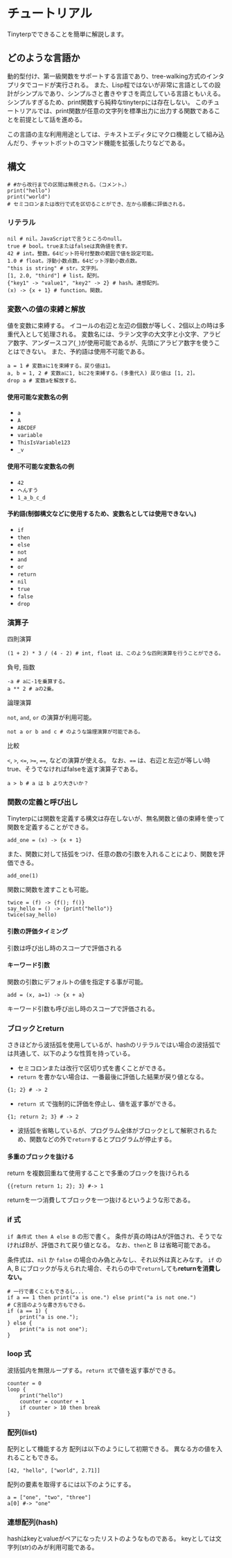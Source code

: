 # チュートリアル
Tinyterpでできることを簡単に解説します。

## どのような言語か
動的型付け、第一級関数をサポートする言語であり、tree-walking方式のインタプリタでコードが実行される。
また、Lisp程ではないが非常に言語としての設計がシンプルであり、シンプルさと書きやすさを両立している言語ともいえる。
シンプルすぎるため、print関数すら純粋なtinyterpには存在しない。
このチュートリアルでは、print関数が任意の文字列を標準出力に出力する関数であることを前提として話を進める。

この言語の主な利用用途としては、テキストエディタにマクロ機能として組み込んだり、チャットボットのコマンド機能を拡張したりなどである。

## 構文
```
# #から改行までの区間は無視される。（コメント。）
print("hello")
print("world")
# セミコロンまたは改行で式を区切ることができ、左から順番に評価される。
```

### リテラル
```
nil # nil。JavaScriptで言うところのnull。
true # bool。trueまたはfalseは真偽値を表す。
42 # int。整数。64ビット符号付整数の範囲で値を設定可能。
1.0 # float。浮動小数点数。64ビット浮動小数点数。
"this is string" # str。文字列。
[1, 2.0, "third"] # list。配列。
{"key1" -> "value1", "key2" -> 2} # hash。連想配列。
(x) -> {x + 1} # function。関数。
```

### 変数への値の束縛と解放
値を変数に束縛する。
イコールの右辺と左辺の個数が等しく、2個以上の時は多重代入として処理される。
変数名には、ラテン文字の大文字と小文字、アラビア数字、アンダースコア(`_`)が使用可能であるが、先頭にアラビア数字を使うことはできない。
また、予約語は使用不可能である。
```
a = 1 # 変数aに1を束縛する。戻り値は1。
a, b = 1, 2 # 変数aに1, bに2を束縛する。(多重代入) 戻り値は [1, 2]。
drop a # 変数aを解放する。
```

#### 使用可能な変数名の例
- `a`
- `A`
- `ABCDEF`
- `variable`
- `ThisIsVariable123`
- `_v`

#### 使用不可能な変数名の例
- `42`
- `へんすう`
- `1_a_b_c_d`

#### 予約語(制御構文などに使用するため、変数名としては使用できない。)
- `if`
- `then`
- `else`
- `not`
- `and`
- `or`
- `return`
- `nil`
- `true`
- `false`
- `drop`

### 演算子

四則演算
```
(1 + 2) * 3 / (4 - 2) # int, float は、このような四則演算を行うことができる。
```

負号, 指数
```
-a # aに-1を乗算する。
a ** 2 # aの2乗。
```

論理演算

`not`, `and`, `or` の演算が利用可能。
```
not a or b and c # のような論理演算が可能である。
```

比較

`<`, `>`, `<=`, `>=`, `==`, などの演算が使える。
なお、`==` は、右辺と左辺が等しい時true、そうでなければfalseを返す演算子である。
```
a > b # a は b より大きいか？
```

### 関数の定義と呼び出し

Tinyterpには関数を定義する構文は存在しないが、無名関数と値の束縛を使って関数を定義することができる。

```
add_one = (x) -> {x + 1}
```

また、関数に対して括弧をつけ、任意の数の引数を入れることにより、関数を評価できる。
```
add_one(1)
```

関数に関数を渡すことも可能。
```
twice = (f) -> {f(); f()}
say_hello = () -> {print("hello")}
twice(say_hello)
```

#### 引数の評価タイミング
引数は呼び出し時のスコープで評価される

#### キーワード引数

関数の引数にデフォルトの値を指定する事が可能。
```
add = (x, a=1) -> {x + a}
```
キーワード引数も呼び出し時のスコープで評価される。

### ブロックとreturn
さきほどから波括弧を使用しているが、hashのリテラルではい場合の波括弧では共通して、以下のような性質を持っている。
- セミコロンまたは改行で区切り式を書くことができる。
- `return` を書かない場合は、一番最後に評価した結果が戻り値となる。
```
{1; 2} # -> 2
```
- `return 式` で強制的に評価を停止し、値を返す事ができる。
```
{1; return 2; 3} # -> 2
```
- 波括弧を省略しているが、プログラム全体がブロックとして解釈されるため、関数などの外で`return`するとプログラムが停止する。

#### 多重のブロックを抜ける
return を複数回重ねて使用することで多重のブロックを抜けられる
```
{{return return 1; 2}; 3} #-> 1
```
returnを一つ消費してブロックを一つ抜けるというような形である。


### if 式
`if 条件式 then A else B` の形で書く。 
条件が真の時はAが評価され、そうでなければBが、評価されて戻り値となる。
なお、`then`と B は省略可能である。

条件式は、`nil` か `false` の場合のみ偽とみなし、それ以外は真とみなす。
`if` の A, B にブロックが与えられた場合、それらの中で`return`しても**returnを消費しない。**
```
# 一行で書くこともできるし...
if a == 1 then print("a is one.") else print("a is not one.")
# C言語のような書き方もできる。
if (a == 1) {
    print("a is one.");
} else {
    print("a is not one");
}
```

### loop 式
波括弧内を無限ループする。`return 式`で値を返す事ができる。
```
counter = 0
loop {
    print("hello")
    counter = counter + 1
    if counter > 10 then break
}
```

### 配列(list)
配列として機能する方
配列は以下のようにして初期できる。
異なる方の値を入れることもできる。
```
[42, "hello", ["world", 2.71]]
```
配列の要素を取得するには以下のようにする。
```
a = ["one", "two", "three"]
a[0] #-> "one"
```

### 連想配列(hash)
hashはkeyとvalueがペアになったリストのようなものである。
keyとしては文字列(str)のみが利用可能である。

